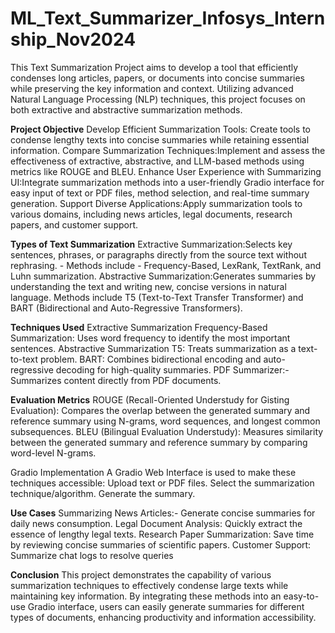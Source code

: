 # ML_Text_Summarizer_Infosys_Internship_Nov2024
This Text Summarization Project aims to develop a tool that efficiently condenses long articles, papers, or documents into concise summaries while preserving the key information and context. Utilizing advanced Natural Language Processing (NLP) techniques, this project focuses on both extractive and abstractive summarization methods.

**Project Objective**
Develop Efficient Summarization Tools: Create tools to condense lengthy texts into concise summaries while retaining essential information.
Compare Summarization Techniques:Implement and assess the effectiveness of extractive, abstractive, and LLM-based methods using metrics like ROUGE and BLEU.
Enhance User Experience with Summarizing UI:Integrate summarization methods into a user-friendly Gradio interface for easy input of text or PDF files, method selection, and real-time summary generation.
Support Diverse Applications:Apply summarization tools to various domains, including news articles, legal documents, research papers, and customer support.

**Types of Text Summarization**
Extractive Summarization:Selects key sentences, phrases, or paragraphs directly from the source text without rephrasing. - Methods include - Frequency-Based, LexRank, TextRank, and Luhn summarization.
Abstractive Summarization:Generates summaries by understanding the text and writing new, concise versions in natural language.
Methods include T5 (Text-to-Text Transfer Transformer) and BART (Bidirectional and Auto-Regressive Transformers).

**Techniques Used**
Extractive Summarization
Frequency-Based Summarization: Uses word frequency to identify the most important sentences.
Abstractive Summarization
T5: Treats summarization as a text-to-text problem.
BART: Combines bidirectional encoding and auto-regressive decoding for high-quality summaries.
PDF Summarizer:-
Summarizes content directly from PDF documents.

**Evaluation Metrics**
ROUGE (Recall-Oriented Understudy for Gisting Evaluation): Compares the overlap between the generated summary and reference summary using N-grams, word sequences, and longest common subsequences.
BLEU (Bilingual Evaluation Understudy): Measures similarity between the generated summary and reference summary by comparing word-level N-grams.

Gradio Implementation
A Gradio Web Interface is used to make these techniques accessible:
Upload text or PDF files.
Select the summarization technique/algorithm.
Generate the summary.

**Use Cases**
Summarizing News Articles:-
Generate concise summaries for daily news consumption.
Legal Document Analysis: Quickly extract the essence of lengthy legal texts.
Research Paper Summarization: Save time by reviewing concise summaries of scientific papers.
Customer Support: Summarize chat logs to resolve queries

**Conclusion**
This project demonstrates the capability of various summarization techniques to effectively condense large texts while maintaining key information. 
By integrating these methods into an easy-to-use Gradio interface, users can easily generate summaries for different types of documents, enhancing productivity and information accessibility.
